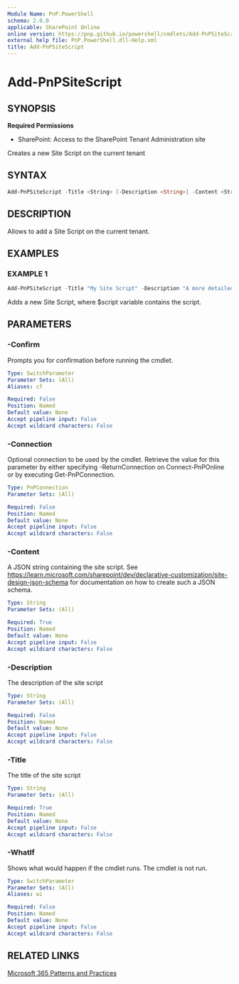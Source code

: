 ```yaml
---
Module Name: PnP.PowerShell
schema: 2.0.0
applicable: SharePoint Online
online version: https://pnp.github.io/powershell/cmdlets/Add-PnPSiteScript.html
external help file: PnP.PowerShell.dll-Help.xml
title: Add-PnPSiteScript
---
```

  
# Add-PnPSiteScript

## SYNOPSIS

**Required Permissions**

* SharePoint: Access to the SharePoint Tenant Administration site

Creates a new Site Script on the current tenant

## SYNTAX

```powershell
Add-PnPSiteScript -Title <String> [-Description <String>] -Content <String> [-Connection <PnPConnection>] 
```

## DESCRIPTION

Allows to add a Site Script on the current tenant.

## EXAMPLES

### EXAMPLE 1
```powershell
Add-PnPSiteScript -Title "My Site Script" -Description "A more detailed description" -Content $script
```

Adds a new Site Script, where $script variable contains the script.

## PARAMETERS

### -Confirm
Prompts you for confirmation before running the cmdlet.

```yaml
Type: SwitchParameter
Parameter Sets: (All)
Aliases: cf

Required: False
Position: Named
Default value: None
Accept pipeline input: False
Accept wildcard characters: False
```

### -Connection
Optional connection to be used by the cmdlet. Retrieve the value for this parameter by either specifying -ReturnConnection on Connect-PnPOnline or by executing Get-PnPConnection.

```yaml
Type: PnPConnection
Parameter Sets: (All)

Required: False
Position: Named
Default value: None
Accept pipeline input: False
Accept wildcard characters: False
```

### -Content
A JSON string containing the site script. See https://learn.microsoft.com/sharepoint/dev/declarative-customization/site-design-json-schema for documentation on how to create such a JSON schema.

```yaml
Type: String
Parameter Sets: (All)

Required: True
Position: Named
Default value: None
Accept pipeline input: False
Accept wildcard characters: False
```

### -Description
The description of the site script

```yaml
Type: String
Parameter Sets: (All)

Required: False
Position: Named
Default value: None
Accept pipeline input: False
Accept wildcard characters: False
```

### -Title
The title of the site script

```yaml
Type: String
Parameter Sets: (All)

Required: True
Position: Named
Default value: None
Accept pipeline input: False
Accept wildcard characters: False
```

### -WhatIf
Shows what would happen if the cmdlet runs. The cmdlet is not run.

```yaml
Type: SwitchParameter
Parameter Sets: (All)
Aliases: wi

Required: False
Position: Named
Default value: None
Accept pipeline input: False
Accept wildcard characters: False
```

## RELATED LINKS

[Microsoft 365 Patterns and Practices](https://aka.ms/m365pnp)